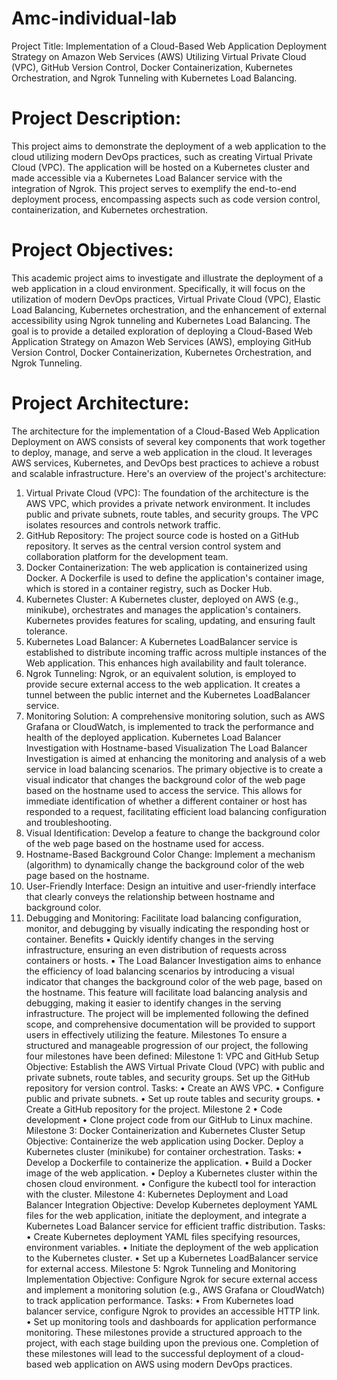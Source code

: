 # Amc-individual-lab
Project Title: Implementation of a Cloud-Based Web Application Deployment Strategy on Amazon Web Services (AWS) Utilizing Virtual Private Cloud (VPC), GitHub Version Control, Docker Containerization, Kubernetes Orchestration, and Ngrok Tunneling with Kubernetes Load Balancing.

# Project Description:
This project aims to demonstrate the deployment of a web application to the cloud utilizing modern DevOps
practices, such as creating Virtual Private Cloud (VPC). The application will be hosted on a Kubernetes cluster and
made accessible via a Kubernetes Load Balancer service with the integration of Ngrok. This project serves to
exemplify the end-to-end deployment process, encompassing aspects such as code version control,
containerization, and Kubernetes orchestration.

# Project Objectives:
This academic project aims to investigate and illustrate the deployment of a web application in a cloud
environment. Specifically, it will focus on the utilization of modern DevOps practices, Virtual Private Cloud (VPC),
Elastic Load Balancing, Kubernetes orchestration, and the enhancement of external accessibility using Ngrok
tunneling and Kubernetes Load Balancing. The goal is to provide a detailed exploration of deploying a Cloud-Based
Web Application Strategy on Amazon Web Services (AWS), employing GitHub Version Control, Docker
Containerization, Kubernetes Orchestration, and Ngrok Tunneling.


# Project Architecture:
The architecture for the implementation of a Cloud-Based Web Application Deployment on AWS consists of
several key components that work together to deploy, manage, and serve a web application in the cloud. It
leverages AWS services, Kubernetes, and DevOps best practices to achieve a robust and scalable infrastructure.
Here's an overview of the project's architecture:
1. Virtual Private Cloud (VPC): The foundation of the architecture is the AWS VPC, which provides a private
network environment. It includes public and private subnets, route tables, and security groups. The VPC
isolates resources and controls network traffic.
2. GitHub Repository: The project source code is hosted on a GitHub repository. It serves as the central version
control system and collaboration platform for the development team.
3. Docker Containerization: The web application is containerized using Docker. A Dockerfile is used to define
the application's container image, which is stored in a container registry, such as Docker Hub.
4. Kubernetes Cluster: A Kubernetes cluster, deployed on AWS (e.g., minikube), orchestrates and manages the
application's containers. Kubernetes provides features for scaling, updating, and ensuring fault tolerance.
5. Kubernetes Load Balancer: A Kubernetes LoadBalancer service is established to distribute incoming traffic
across multiple instances of the Web application. This enhances high availability and fault tolerance.
6. Ngrok Tunneling: Ngrok, or an equivalent solution, is employed to provide secure external access to the web
application. It creates a tunnel between the public internet and the Kubernetes LoadBalancer service.
7. Monitoring Solution: A comprehensive monitoring solution, such as AWS Grafana or CloudWatch, is
implemented to track the performance and health of the deployed application.
 Kubernetes Load Balancer Investigation with Hostname-based Visualization
The Load Balancer Investigation is aimed at enhancing the monitoring and analysis of a web service in load
balancing scenarios. The primary objective is to create a visual indicator that changes the background color of the
web page based on the hostname used to access the service. This allows for immediate identification of whether a
different container or host has responded to a request, facilitating efficient load balancing configuration and
troubleshooting.
1. Visual Identification: Develop a feature to change the background color of the web page based on the
hostname used for access.
2. Hostname-Based Background Color Change: Implement a mechanism (algorithm) to dynamically change the
background color of the web page based on the hostname.
3. User-Friendly Interface: Design an intuitive and user-friendly interface that clearly conveys the relationship
between hostname and background color.
4. Debugging and Monitoring: Facilitate load balancing configuration, monitor, and debugging by visually
indicating the responding host or container.
Benefits
▪ Quickly identify changes in the serving infrastructure, ensuring an even distribution of requests
across containers or hosts.
▪ The Load Balancer Investigation aims to enhance the efficiency of load balancing scenarios by
introducing a visual indicator that changes the background color of the web page, based on the
hostname. This feature will facilitate load balancing analysis and debugging, making it easier to
identify changes in the serving infrastructure. The project will be implemented following the defined
scope, and comprehensive documentation will be provided to support users in effectively utilizing
the feature.
 Milestones
To ensure a structured and manageable progression of our project, the following four milestones have been
defined:
Milestone 1: VPC and GitHub Setup
Objective: Establish the AWS Virtual Private Cloud (VPC) with public and private subnets, route tables, and
security groups. Set up the GitHub repository for version control.
Tasks:
• Create an AWS VPC.
• Configure public and private subnets.
• Set up route tables and security groups.
• Create a GitHub repository for the project.
Milestone 2
• Code development
• Clone project code from our GitHub to Linux machine.
 Milestone 3: Docker Containerization and Kubernetes Cluster Setup
Objective: Containerize the web application using Docker. Deploy a Kubernetes cluster (minikube) for container
orchestration.
Tasks:
• Develop a Dockerfile to containerize the application.
• Build a Docker image of the web application.
• Deploy a Kubernetes cluster within the chosen cloud environment.
• Configure the kubectl tool for interaction with the cluster.
Milestone 4: Kubernetes Deployment and Load Balancer Integration
Objective: Develop Kubernetes deployment YAML files for the web application, initiate the deployment, and
integrate a Kubernetes Load Balancer service for efficient traffic distribution.
Tasks:
• Create Kubernetes deployment YAML files specifying resources, environment variables.
• Initiate the deployment of the web application to the Kubernetes cluster.
• Set up a Kubernetes LoadBalancer service for external access.
Milestone 5: Ngrok Tunneling and Monitoring Implementation
Objective: Configure Ngrok for secure external access and implement a monitoring solution (e.g., AWS Grafana or
CloudWatch) to track application performance.
Tasks:
• From Kubernetes load balancer service, configure Ngrok to provides an accessible HTTP link.
• Set up monitoring tools and dashboards for application performance monitoring.
These milestones provide a structured approach to the project, with each stage building upon the previous one.
Completion of these milestones will lead to the successful deployment of a cloud-based web application on AWS
using modern DevOps practices.
